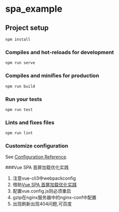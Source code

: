 # spa_example

## Project setup
```
npm install
```

### Compiles and hot-reloads for development
```
npm run serve
```

### Compiles and minifies for production
```
npm run build
```

### Run your tests
```
npm run test
```

### Lints and fixes files
```
npm run lint
```

### Customize configuration
See [Configuration Reference](https://cli.vuejs.org/config/).

###Vue SPA 首屏加载优化实践
1. 注意vue-cli3中webpackconfig
2. 借助[Vue SPA 首屏加载优化实践](https://juejin.im/post/5a291092518825293b50366d)
3. 配置vue.config.js则必须重启
4. gzip在nginx服务器中的nginx-conf中配置
5. 出现刷新出现404问题,可百度
